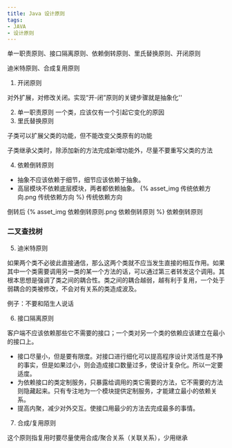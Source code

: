 ```yaml
---
title: Java 设计原则
tags: 
- JAVA
- 设计原则
---
```


单一职责原则、接口隔离原则、依赖倒转原则、里氏替换原则、开闭原则

迪米特原则、合成复用原则

1. 开闭原则

对外扩展，对修改关闭。实现“开-闭”原则的关键步骤就是抽象化''

2. 单一职责原则
   一个类，应该仅有一个引起它变化的原因
3. 里氏替换原则

子类可以扩展父类的功能，但不能改变父类原有的功能

子类继承父类时，除添加新的方法完成新增功能外，尽量不要重写父类的方法

4. 依赖倒转原则

* 抽象不应该依赖于细节，细节应该依赖于抽象。
* 高层模块不依赖底层模块，两者都依赖抽象。
{% asset_img 传统依赖方向.png 传统依赖方向 %}
<span class="caption">传统依赖方向</span>

<!-- <p><img src="../../../../css/images/2011052709382686.bmp" alt="依赖倒转原则"></p> -->
倒转后
{% asset_img 依赖倒转原则.png 依赖倒转原则 %}
<span class="caption">依赖倒转原则</span> 
### 二叉查找树

5. 迪米特原则

如果两个类不必彼此直接通信，那么这两个类就不应当发生直接的相互作用。如果其中一个类需要调用另一类的某一个方法的话，可以通过第三者转发这个调用。其根本思想是强调了类之间的耦合性。类之间的耦合越弱，越有利于复用，一个处于弱耦合的类被修改，不会对有关系的类造成波及。

例子：不要和陌生人说话

6. 接口隔离原则

客户端不应该依赖那些它不需要的接口；一个类对另一个类的依赖应该建立在最小的接口上。

- 接口尽量小，但是要有限度。对接口进行细化可以提高程序设计灵活性是不挣的事实，但是如果过小，则会造成接口数量过多，使设计复杂化。所以一定要适度。
- 为依赖接口的类定制服务，只暴露给调用的类它需要的方法，它不需要的方法则隐藏起来。只有专注地为一个模块提供定制服务，才能建立最小的依赖关系。
- 提高内聚，减少对外交互。使接口用最少的方法去完成最多的事情。

7. 合成/复用原则

这个原则指复用时要尽量使用合成/聚合关系（关联关系），少用继承
